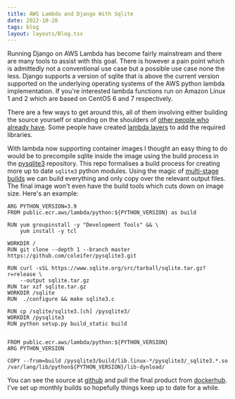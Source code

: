 ```yaml
---
title: AWS Lambda and Django With Sqlite
date: 2022-10-20
tags: blog
layout: layouts/Blog.tsx
---
```


Running Django on AWS Lambda has become fairly mainstream and there are many tools to assist with this goal. There is however a pain point which is admittedly not a conventional use case but a possible use case none the less. Django supports a version of sqlite that is above the current version supported on the underlying operating systems of the AWS python lambda implementation. If you're interested lambda functions run on Amazon Linux 1 and 2 which are based on CentOS 6 and 7 respectively.

<!--more-->

There are a few ways to get around this, all of them involving either building the source yourself or standing on the shoulders of [other people who already have](https://github.com/FlipperPA/django-s3-sqlite/). Some people have created [lambda layers](https://docs.aws.amazon.com/lambda/latest/dg/configuration-layers.html) to add the required libraries.

With lambda now supporting container images I thought an easy thing to do would be to precompile sqlite inside the image using the build process in the [pysqlite3](https://github.com/coleifer/pysqlite3) repository. This repo formalises a build process for creating more up to date `sqlite3` python modules. Using the magic of [multi-stage builds](https://docs.docker.com/develop/develop-images/multistage-build/) we can build everything and only copy over the relevant output files. The final image won't even have the build tools which cuts down on image size. Here's an example:

```docker
ARG PYTHON_VERSION=3.9
FROM public.ecr.aws/lambda/python:${PYTHON_VERSION} as build

RUN yum groupinstall -y "Development Tools" && \
    yum install -y tcl

WORKDIR /
RUN git clone --depth 1 --branch master https://github.com/coleifer/pysqlite3.git

RUN curl -sSL https://www.sqlite.org/src/tarball/sqlite.tar.gz?r=release \
    --output sqlite.tar.gz
RUN tar xzf sqlite.tar.gz
WORKDIR /sqlite
RUN  ./configure && make sqlite3.c

RUN cp /sqlite/sqlite3.[ch] /pysqlite3/
WORKDIR /pysqlite3
RUN python setup.py build_static build


FROM public.ecr.aws/lambda/python:${PYTHON_VERSION}
ARG PYTHON_VERSION

COPY --from=build /pysqlite3/build/lib.linux-*/pysqlite3/_sqlite3.*.so /var/lang/lib/python${PYTHON_VERSION}/lib-dynload/
```

You can see the source at [github](https://github.com/lukewiwa/aws-lambda-python-sqlite) and pull the final product from [dockerhub](https://hub.docker.com/r/lukewiwa/aws-lambda-python-sqlite). I've set up monthly builds so hopefully things keep up to date for a while.
